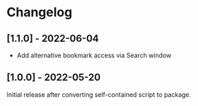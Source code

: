 # Changelog

## [1.1.0] - 2022-06-04

- Add alternative bookmark access via Search window

## [1.0.0] - 2022-05-20

Initial release after converting self-contained script to package.
